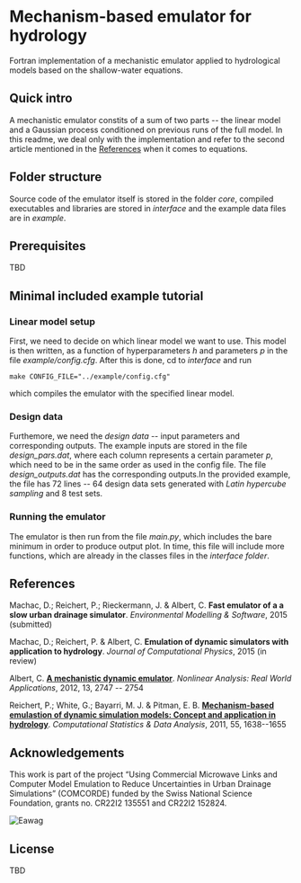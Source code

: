 # Mechanism-based emulator for hydrology

Fortran implementation of a mechanistic emulator applied to hydrological models based on the shallow-water equations.

## Quick intro

A mechanistic emulator constits of a sum of two parts -- the linear model and
 a Gaussian process conditioned on previous runs of the full model. In this readme, we deal only
with the implementation and refer to the second article mentioned in the 
[References](https://github.com/machacd/mechemu#references) when it comes to
equations.

## Folder structure

Source code of the emulator itself is stored in the folder *core*, compiled executables and libraries are stored in *interface* and the example data files are in *example*.

## Prerequisites

TBD

## Minimal included example tutorial

### Linear model setup

First, we need to decide on which linear model we want to use. This model is then written, as a function of hyperparameters *h* and parameters *p* in the file *example/config.cfg*. After this is done, cd to *interface* and run

```make
make CONFIG_FILE="../example/config.cfg"
```

which compiles the emulator with the specified linear model. 

### Design data

Furthemore, we need the *design data* -- input parameters and corresponding outputs. The example inputs are stored in the file *design_pars.dat*, where each column represents a certain parameter *p*, which need to be in the same order as used in the config file. The file *design_outputs.dat* has the corresponding outputs.In the provided example, the file has 72 lines -- 64 design data sets generated with *Latin hypercube sampling* and 8 test sets.

### Running the emulator

The emulator is then run from the file *main.py*, which includes the bare minimum in order to produce output plot. In time, this file will include more functions, which are already in the classes files in the *interface folder*.


## References 

Machac, D.; Reichert, P.; Rieckermann, J. & Albert, C. **Fast emulator of a a slow urban drainage simulator**. *Environmental Modelling & Software*, 2015 (submitted)

Machac, D.; Reichert, P. & Albert, C. **Emulation of dynamic simulators with application to hydrology**. *Journal of Computational Physics*, 2015 (in review)

Albert, C. [**A mechanistic dynamic emulator**](http://arxiv.org/abs/1112.5304). *Nonlinear Analysis: Real World Applications*, 2012, 13, 2747 -- 2754

Reichert, P.; White, G.; Bayarri, M. J. & Pitman, E. B. [**Mechanism-based emulastion of dynamic simulation models: Concept and application in hydrology**](http://dl.acm.org/citation.cfm?id=1923145). *Computational Statistics & Data Analysis*, 2011, 55, 1638--1655


## Acknowledgements

This work is part of the project “Using Commercial Microwave Links and Computer Model Emulation to Reduce Uncertainties in Urban Drainage Simulations” (COMCORDE) funded by
the Swiss National Science Foundation, grants no. CR22I2 135551 and CR22I2 152824.

![Eawag](http://www.fishecology.ch/layout/ealogo-print.gif)

## License

TBD
